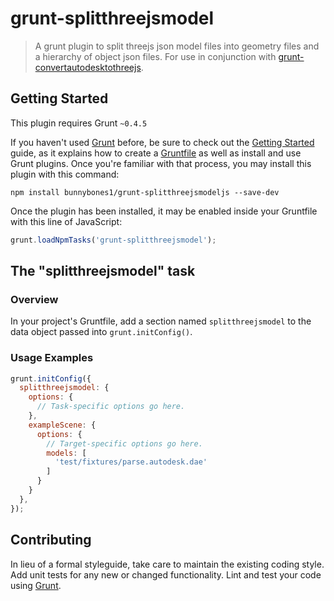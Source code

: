 # grunt-splitthreejsmodel

> A grunt plugin to split threejs json model files into geometry files and a hierarchy of object json files. For use in conjunction with [grunt-convertautodesktothreejs](https://github.com/bunnybones1/grunt-convertautodesktothreejs).

## Getting Started
This plugin requires Grunt `~0.4.5`

If you haven't used [Grunt](http://gruntjs.com/) before, be sure to check out the [Getting Started](http://gruntjs.com/getting-started) guide, as it explains how to create a [Gruntfile](http://gruntjs.com/sample-gruntfile) as well as install and use Grunt plugins. Once you're familiar with that process, you may install this plugin with this command:

```shell
npm install bunnybones1/grunt-splitthreejsmodeljs --save-dev
```

Once the plugin has been installed, it may be enabled inside your Gruntfile with this line of JavaScript:

```js
grunt.loadNpmTasks('grunt-splitthreejsmodel');
```

## The "splitthreejsmodel" task

### Overview
In your project's Gruntfile, add a section named `splitthreejsmodel` to the data object passed into `grunt.initConfig()`.

### Usage Examples

```js
grunt.initConfig({
  splitthreejsmodel: {
    options: {
      // Task-specific options go here.
    },
    exampleScene: {
      options: {
        // Target-specific options go here.
        models: [
          'test/fixtures/parse.autodesk.dae'
        ]
      }
    }
  },
});
```

## Contributing
In lieu of a formal styleguide, take care to maintain the existing coding style. Add unit tests for any new or changed functionality. Lint and test your code using [Grunt](http://gruntjs.com/).